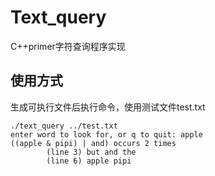 # Text_query
C++primer字符查询程序实现

## 使用方式
生成可执行文件后执行命令，使用测试文件test.txt
```
./text_query ../test.txt
enter word to look for, or q to quit: apple
((apple & pipi) | and) occurs 2 times 
        (line 3) but and the
        (line 6) apple pipi
```